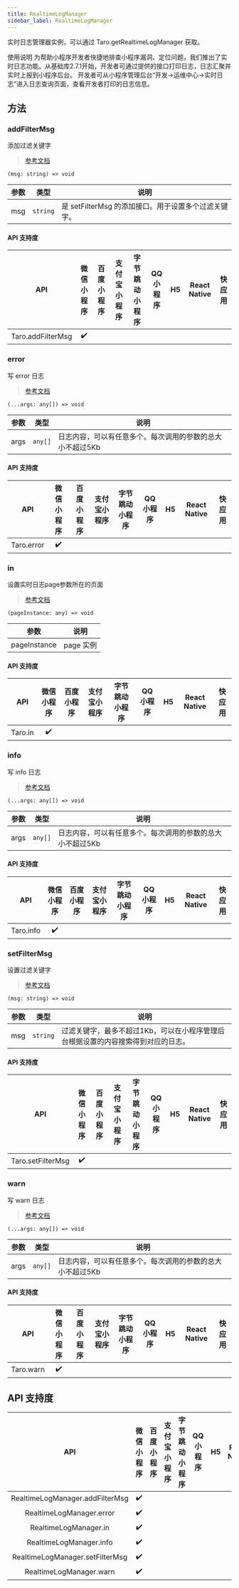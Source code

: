 ```yaml
---
title: RealtimeLogManager
sidebar_label: RealtimeLogManager
---
```


实时日志管理器实例，可以通过 Taro.getRealtimeLogManager 获取。

使用说明
为帮助小程序开发者快捷地排查小程序漏洞、定位问题，我们推出了实时日志功能。从基础库2.7.1开始，开发者可通过提供的接口打印日志，日志汇聚并实时上报到小程序后台。
开发者可从小程序管理后台“开发->运维中心->实时日志”进入日志查询页面，查看开发者打印的日志信息。

## 方法

### addFilterMsg

添加过滤关键字

> [参考文档](https://developers.weixin.qq.com/miniprogram/dev/api/base/debug/RealtimeLogManager.addFilterMsg.html)

```tsx
(msg: string) => void
```

| 参数 | 类型 | 说明 |
| --- | --- | --- |
| msg | `string` | 是 setFilterMsg 的添加接口。用于设置多个过滤关键字。 |

#### API 支持度

| API | 微信小程序 | 百度小程序 | 支付宝小程序 | 字节跳动小程序 | QQ 小程序 | H5 | React Native | 快应用 |
| :---: | :---: | :---: | :---: | :---: | :---: | :---: | :---: | :---: |
| Taro.addFilterMsg | ✔️ |  |  |  |  |  |  |  |

### error

写 error 日志

> [参考文档](https://developers.weixin.qq.com/miniprogram/dev/api/base/debug/RealtimeLogManager.error.html)

```tsx
(...args: any[]) => void
```

| 参数 | 类型 | 说明 |
| --- | --- | --- |
| args | `any[]` | 日志内容，可以有任意多个。每次调用的参数的总大小不超过5Kb |

#### API 支持度

| API | 微信小程序 | 百度小程序 | 支付宝小程序 | 字节跳动小程序 | QQ 小程序 | H5 | React Native | 快应用 |
| :---: | :---: | :---: | :---: | :---: | :---: | :---: | :---: | :---: |
| Taro.error | ✔️ |  |  |  |  |  |  |  |

### in

设置实时日志page参数所在的页面

> [参考文档](https://developers.weixin.qq.com/miniprogram/dev/api/base/debug/RealtimeLogManager.in.html)

```tsx
(pageInstance: any) => void
```

| 参数 | 说明 |
| --- | --- |
| pageInstance | page 实例 |

#### API 支持度

| API | 微信小程序 | 百度小程序 | 支付宝小程序 | 字节跳动小程序 | QQ 小程序 | H5 | React Native | 快应用 |
| :---: | :---: | :---: | :---: | :---: | :---: | :---: | :---: | :---: |
| Taro.in | ✔️ |  |  |  |  |  |  |  |

### info

写 info 日志

> [参考文档](https://developers.weixin.qq.com/miniprogram/dev/api/base/debug/RealtimeLogManager.info.html)

```tsx
(...args: any[]) => void
```

| 参数 | 类型 | 说明 |
| --- | --- | --- |
| args | `any[]` | 日志内容，可以有任意多个。每次调用的参数的总大小不超过5Kb |

#### API 支持度

| API | 微信小程序 | 百度小程序 | 支付宝小程序 | 字节跳动小程序 | QQ 小程序 | H5 | React Native | 快应用 |
| :---: | :---: | :---: | :---: | :---: | :---: | :---: | :---: | :---: |
| Taro.info | ✔️ |  |  |  |  |  |  |  |

### setFilterMsg

设置过滤关键字

> [参考文档](https://developers.weixin.qq.com/miniprogram/dev/api/base/debug/RealtimeLogManager.setFilterMsg.html)

```tsx
(msg: string) => void
```

| 参数 | 类型 | 说明 |
| --- | --- | --- |
| msg | `string` | 过滤关键字，最多不超过1Kb，可以在小程序管理后台根据设置的内容搜索得到对应的日志。 |

#### API 支持度

| API | 微信小程序 | 百度小程序 | 支付宝小程序 | 字节跳动小程序 | QQ 小程序 | H5 | React Native | 快应用 |
| :---: | :---: | :---: | :---: | :---: | :---: | :---: | :---: | :---: |
| Taro.setFilterMsg | ✔️ |  |  |  |  |  |  |  |

### warn

写 warn 日志

> [参考文档](https://developers.weixin.qq.com/miniprogram/dev/api/base/debug/RealtimeLogManager.warn.html)

```tsx
(...args: any[]) => void
```

| 参数 | 类型 | 说明 |
| --- | --- | --- |
| args | `any[]` | 日志内容，可以有任意多个。每次调用的参数的总大小不超过5Kb |

#### API 支持度

| API | 微信小程序 | 百度小程序 | 支付宝小程序 | 字节跳动小程序 | QQ 小程序 | H5 | React Native | 快应用 |
| :---: | :---: | :---: | :---: | :---: | :---: | :---: | :---: | :---: |
| Taro.warn | ✔️ |  |  |  |  |  |  |  |

## API 支持度

| API | 微信小程序 | 百度小程序 | 支付宝小程序 | 字节跳动小程序 | QQ 小程序 | H5 | React Native | 快应用 |
| :---: | :---: | :---: | :---: | :---: | :---: | :---: | :---: | :---: |
| RealtimeLogManager.addFilterMsg | ✔️ |  |  |  |  |  |  |  |
| RealtimeLogManager.error | ✔️ |  |  |  |  |  |  |  |
| RealtimeLogManager.in | ✔️ |  |  |  |  |  |  |  |
| RealtimeLogManager.info | ✔️ |  |  |  |  |  |  |  |
| RealtimeLogManager.setFilterMsg | ✔️ |  |  |  |  |  |  |  |
| RealtimeLogManager.warn | ✔️ |  |  |  |  |  |  |  |
